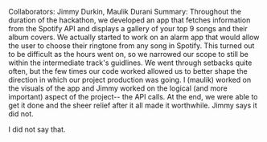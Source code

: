 Collaborators: Jimmy Durkin, Maulik Durani
Summary: 
Throughout the duration of the hackathon, we developed an app that fetches information from the Spotify API and displays a gallery of your top 9 songs and their album covers. We actually started to work on an alarm app that would allow the user to choose their ringtone from any song in Spotify. This turned out to be difficult as the hours went on, so we narrowed our scope to still be within the intermediate track's guidlines. We went through setbacks quite often, but the few times our code worked allowed us to better shape the direction in which our project production was going. I (maulik) worked on the visuals of the app and Jimmy worked on the logical (and more important) aspect of the project-- the API calls. At the end, we were able to get it done and the sheer relief after it all made it worthwhile. Jimmy says it did not.

I did not say that. 
